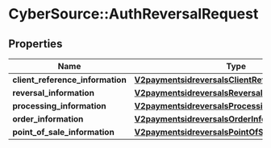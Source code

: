 # CyberSource::AuthReversalRequest

## Properties
Name | Type | Description | Notes
------------ | ------------- | ------------- | -------------
**client_reference_information** | [**V2paymentsidreversalsClientReferenceInformation**](V2paymentsidreversalsClientReferenceInformation.md) |  | [optional] 
**reversal_information** | [**V2paymentsidreversalsReversalInformation**](V2paymentsidreversalsReversalInformation.md) |  | [optional] 
**processing_information** | [**V2paymentsidreversalsProcessingInformation**](V2paymentsidreversalsProcessingInformation.md) |  | [optional] 
**order_information** | [**V2paymentsidreversalsOrderInformation**](V2paymentsidreversalsOrderInformation.md) |  | [optional] 
**point_of_sale_information** | [**V2paymentsidreversalsPointOfSaleInformation**](V2paymentsidreversalsPointOfSaleInformation.md) |  | [optional] 


